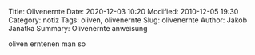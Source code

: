 Title: Olivenernte
Date: 2020-12-03 10:20
Modified: 2010-12-05 19:30
Category: notiz
Tags: oliven, olivenernte
Slug: olivenernte
Author: Jakob Janatka
Summary: Olivenernte anweisung

oliven erntenen man so